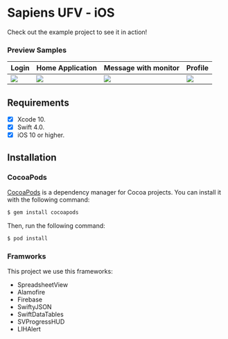 # Sapiens UFV - iOS

Check out the example project to see it in action!
### Preview Samples
| Login | Home Application | Message with monitor | Profile |
| --- | --- | --- | --- |
| ![](http://danielaraujos.com/partners/git_project/sapiens/login_sapiens.PNG) | ![](http://danielaraujos.com/partners/git_project/sapiens/home_sapiens.gif) | ![](http://danielaraujos.com/partners/git_project/sapiens/horarios_sapiens.gif) | ![](http://danielaraujos.com/partners/git_project/sapiens/ajustes_sapiens.PNG) |

## Requirements
- [x] Xcode 10.
- [x] Swift 4.0.
- [x] iOS 10 or higher.

## Installation
### CocoaPods

[CocoaPods](http://cocoapods.org) is a dependency manager for Cocoa projects. You can install it with the following command:

```bash
$ gem install cocoapods
```

Then, run the following command:

```bash
$ pod install
```

### Framworks 
This project we use this frameworks:
<ul>
  <li>SpreadsheetView</li>
  <li>Alamofire</li>
  <li>Firebase</li>
  <li>SwiftyJSON</li>
  <li>SwiftDataTables</li>
  <li>SVProgressHUD</li>
  <li>LIHAlert</li>
  
</ul>


